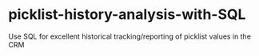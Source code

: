 # picklist-history-analysis-with-SQL
Use SQL for excellent historical tracking/reporting of picklist values in the CRM
